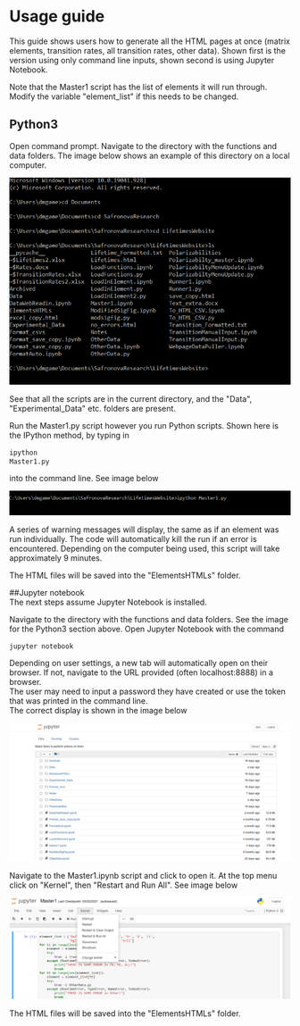 # Usage guide
This guide shows users how to generate all the HTML pages at once (matrix elements, transition rates, all transition rates, other data).
Shown first is the version using only command line inputs, shown second is using Jupyter Notebook.

Note that the Master1 script has the list of elements it will run through. Modify the variable "element_list" if this needs to be changed.

## Python3
Open command prompt. Navigate to the directory with the functions and data folders. The image below shows an example of this directory on a local computer.

<img src="https://raw.githubusercontent.com/Marrs-jin/Images/main/HTML_folder_location.PNG" alt="Directory to run code" width="600" >

See that all the scripts are in the current directory, and the "Data", "Experimental_Data" etc. folders are present.

Run the Master1.py script however you run Python scripts. Shown here is the IPython method, by typing in <pre><code>ipython Master1.py</pre></code>
into the command line.
See image below

<img src="https://raw.githubusercontent.com/Marrs-jin/Images/main/Run_master.PNG" alt="Directory to run code" width="600" >

A series of warning messages will display, the same as if an element was run individually. The code will automatically kill the run if
an error is encountered. Depending on the computer being used, this script will take approximately 9 minutes.

The HTML files will be saved into the "ElementsHTMLs" folder.

##Jupyter notebook  
The next steps assume Jupyter Notebook is installed.

Navigate to the directory with the functions and data folders. See the image for the Python3 section above.
Open Jupyter Notebook with the command <pre><code>jupyter notebook</pre></code>
Depending on user settings, a new tab will automatically open on their browser. If not, navigate to the URL provided (often localhost:8888) in a browser.  
The user may need to input a password they have created or use the token that was printed in the command line.  
The correct display is shown in the image below

<img src="https://raw.githubusercontent.com/Marrs-jin/Images/main/Jupyter_notebook.PNG" alt="Directory to run code" width="600" >

Navigate to the Master1.ipynb script and click to open it. At the top menu click on "Kernel", then "Restart and Run All". See image below

<img src="https://raw.githubusercontent.com/Marrs-jin/Images/main/Jupyter_Master.PNG" alt="Directory to run code" width="600" >

The HTML files will be saved into the "ElementsHTMLs" folder.
